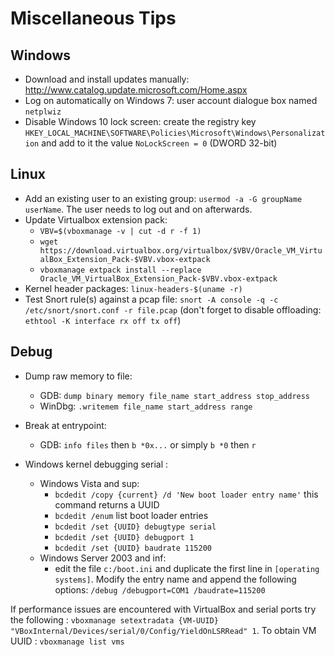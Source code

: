 # Miscellaneous Tips

## Windows

* Download and install updates manually: http://www.catalog.update.microsoft.com/Home.aspx
* Log on automatically on Windows 7: user account dialogue box named `netplwiz`
* Disable Windows 10 lock screen: create the registry key `HKEY_LOCAL_MACHINE\SOFTWARE\Policies\Microsoft\Windows\Personalization` and add to it the value `NoLockScreen = 0` (DWORD 32-bit)

## Linux

* Add an existing user to an existing group: `usermod -a -G groupName userName`. The user needs to log out and on afterwards.
* Update Virtualbox extension pack:
	* `VBV=$(vboxmanage -v | cut -d r -f 1)`
	* `wget https://download.virtualbox.org/virtualbox/$VBV/Oracle_VM_VirtualBox_Extension_Pack-$VBV.vbox-extpack`
	* `vboxmanage extpack install --replace Oracle_VM_VirtualBox_Extension_Pack-$VBV.vbox-extpack`
* Kernel header packages: `linux-headers-$(uname -r)`
* Test Snort rule(s) against a pcap file: `snort -A console -q -c /etc/snort/snort.conf -r file.pcap` (don't forget to disable offloading: `ethtool -K interface rx off tx off`)

## Debug

* Dump raw memory to file: 
	* GDB: `dump binary memory file_name start_address stop_address`
	* WinDbg: `.writemem file_name start_address range`
* Break at entrypoint:
	* GDB: `info files` then `b *0x...` or simply `b *0` then `r`

* Windows kernel debugging serial :
	* Windows Vista and sup:
		* `bcdedit /copy {current} /d 'New boot loader entry name'` this command returns a UUID
		* `bcdedit /enum` list boot loader entries
		* `bcdedit /set {UUID} debugtype serial`
		* `bcdedit /set {UUID} debugport 1`
		* `bcdedit /set {UUID} baudrate 115200`
	* Windows Server 2003 and inf:
		* edit the file `c:/boot.ini` and duplicate the first line in `[operating systems]`. Modify the entry name and append the following options: `/debug /debugport=COM1 /baudrate=115200`

If performance issues are encountered with VirtualBox and serial ports try the following : `vboxmanage setextradata {VM-UUID} "VBoxInternal/Devices/serial/0/Config/YieldOnLSRRead" 1`. To obtain VM UUID : `vboxmanage list vms`
